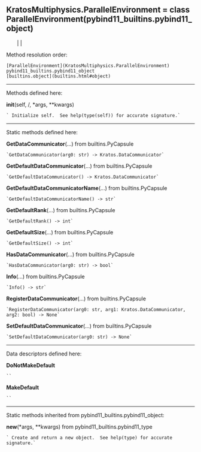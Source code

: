   
**KratosMultiphysics.ParallelEnvironment** = class
ParallelEnvironment(pybind11_builtins.pybind11_object)  
---  
`    `|   |

Method resolution order:

    [ParallelEnvironment](KratosMultiphysics.ParallelEnvironment)
    pybind11_builtins.pybind11_object
    [builtins.object](builtins.html#object)

* * *

Methods defined here:  

**__init__**(self, /, *args, **kwargs)

    ` Initialize self.  See help(type(self)) for accurate signature.`

* * *

Static methods defined here:  

**GetDataCommunicator**(...) from builtins.PyCapsule

    `GetDataCommunicator(arg0: str) -> Kratos.DataCommunicator`

**GetDefaultDataCommunicator**(...) from builtins.PyCapsule

    `GetDefaultDataCommunicator() -> Kratos.DataCommunicator`

**GetDefaultDataCommunicatorName**(...) from builtins.PyCapsule

    `GetDefaultDataCommunicatorName() -> str`

**GetDefaultRank**(...) from builtins.PyCapsule

    `GetDefaultRank() -> int`

**GetDefaultSize**(...) from builtins.PyCapsule

    `GetDefaultSize() -> int`

**HasDataCommunicator**(...) from builtins.PyCapsule

    `HasDataCommunicator(arg0: str) -> bool`

**Info**(...) from builtins.PyCapsule

    `Info() -> str`

**RegisterDataCommunicator**(...) from builtins.PyCapsule

    `RegisterDataCommunicator(arg0: str, arg1: Kratos.DataCommunicator, arg2: bool) -> None`

**SetDefaultDataCommunicator**(...) from builtins.PyCapsule

    `SetDefaultDataCommunicator(arg0: str) -> None`

* * *

Data descriptors defined here:  

**DoNotMakeDefault**

    ``

**MakeDefault**

    ``

* * *

Static methods inherited from pybind11_builtins.pybind11_object:  

**__new__**(*args, **kwargs) from pybind11_builtins.pybind11_type

    ` Create and return a new object.  See help(type) for accurate signature.`

